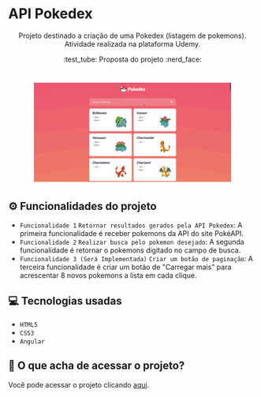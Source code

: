 # API Pokedex
<p align="center"> Projeto destinado a criação de uma Pokedex (listagem de pokemons). Atividade realizada na plataforma Udemy.
</p>

 <p align="center"> 
 :test_tube: Proposta do projeto :nerd_face:
</p>

 <h1 align="center"> 
  <img alt="Lista de Pokemons" title="#Pokedex" src="assets/bg/pokedex.gif"/>
</h1>

## :gear: Funcionalidades do projeto

- `Funcionalidade 1` `Retornar resultados gerados pela API Pokedex`: A primeira funcionalidade é receber pokemons da API do site PokéAPI.
- `Funcionalidade 2` `Realizar busca pelo pokemon desejado`: A segunda funcionalidade é retornar o pokemons digitado no campo de busca.
- `Funcionalidade 3 (Será Implementada)` `Criar um botão de paginação`: A terceira funcionalidade é criar um botão de "Carregar mais" para acrescentar 8 novos pokemons a lista em cada clique.

## :computer: Tecnologias usadas

- ``HTML5``
- ``CSS3``
- ``Angular``


## :open_file_folder: O que acha de acessar o projeto? 
Você pode acessar o projeto clicando [aqui](https://oscarlojr.github.io/pokedex/).